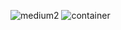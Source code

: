 ![medium2](https://user-images.githubusercontent.com/37051222/141471380-a315cffa-b472-4ab8-890f-ab2a2b3a0240.png)
![container](https://user-images.githubusercontent.com/37051222/141471386-f5d94406-2950-49c5-b336-ce4fe38a1e34.png)

